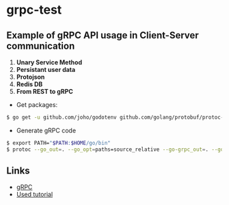 # grpc-test

## Example of gRPC API usage in Client-Server communication

1. **Unary Service Method**
2. **Persistant user data**
3. **Protojson**
4. **Redis DB**
5. **From REST to gRPC**

- Get packages:

```bash
$ go get -u github.com/joho/godotenv github.com/golang/protobuf/protoc-gen-go google.golang.org/grpc
```

- Generate gRPC code

```bash
$ export PATH="$PATH:$HOME/go/bin"
$ protoc --go_out=. --go_opt=paths=source_relative --go-grpc_out=. --go-grpc_opt=paths=source_relative proto/userManagement.proto
```

## Links

- [gRPC](https://grpc.io/)
- [Used tutorial](https://youtube.com/playlist?list=PLrSqqHFS8XPYu-elDr1rjbfk0LMZkAA4X)
